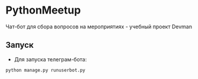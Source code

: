 # PythonMeetup
Чат-бот для сбора вопросов на мероприятиях - учебный проект Devman

## Запуск

- Для запуска телеграм-бота:
```
python manage.py runuserbot.py
```